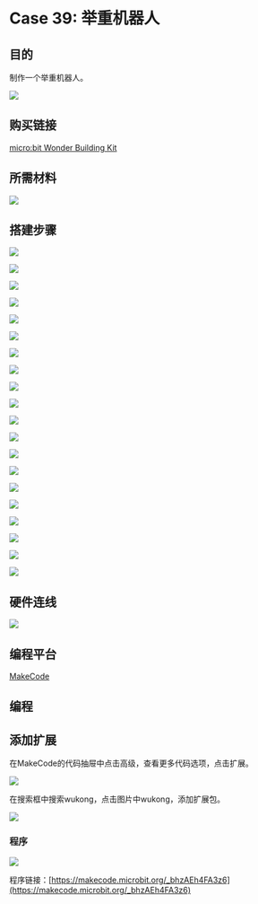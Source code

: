 # Case 39: 举重机器人
## 目的
制作一个举重机器人。

![](./images/Wonder-Building-Kit-case-39-01.png)

## 购买链接

[micro:bit Wonder Building Kit](https://www.elecfreaks.com/micro-bit-wonder-building-kit-without-micro-bit-board.html)

## 所需材料

![](./images/Wonder-Building-Kit-step-case-39-01.png)

## 搭建步骤


![](./images/Wonder-Building-Kit-step-case-39-02.png)

![](./images/Wonder-Building-Kit-step-case-39-03.png)

![](./images/Wonder-Building-Kit-step-case-39-04.png)

![](./images/Wonder-Building-Kit-step-case-39-05.png)

![](./images/Wonder-Building-Kit-step-case-39-06.png)

![](./images/Wonder-Building-Kit-step-case-39-07.png)

![](./images/Wonder-Building-Kit-step-case-39-08.png)

![](./images/Wonder-Building-Kit-step-case-39-09.png)

![](./images/Wonder-Building-Kit-step-case-39-10.png)

![](./images/Wonder-Building-Kit-step-case-39-11.png)

![](./images/Wonder-Building-Kit-step-case-39-12.png)

![](./images/Wonder-Building-Kit-step-case-39-13.png)

![](./images/Wonder-Building-Kit-step-case-39-14.png)

![](./images/Wonder-Building-Kit-step-case-39-15.png)

![](./images/Wonder-Building-Kit-step-case-39-16.png)

![](./images/Wonder-Building-Kit-step-case-39-17.png)

![](./images/Wonder-Building-Kit-step-case-39-18.png)

![](./images/Wonder-Building-Kit-step-case-39-19.png)

![](./images/Wonder-Building-Kit-step-case-39-20.png)

![](./images/Wonder-Building-Kit-step-case-39-21.png)

## 硬件连线

![](./images/Wonder-Building-Kit-case-39-03.png)

## 编程平台

[MakeCode](https://makecode.microbit.org/)

## 编程
## 添加扩展
在MakeCode的代码抽屉中点击高级，查看更多代码选项，点击扩展。

![](./images/Wonder-Building-Kit-case-21-02.png)

在搜索框中搜索wukong，点击图片中wukong，添加扩展包。

![](./images/Wonder-Building-Kit-case-21-03.png)





### 程序

![](./images/Wonder-Building-Kit-case-39-04.png)

程序链接：[https://makecode.microbit.org/_bhzAEh4FA3z6](https://makecode.microbit.org/_bhzAEh4FA3z6)
